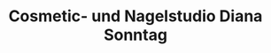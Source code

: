 ---
title: "Cosmetic- und Nagelstudio Diana Sonntag"
url: /darmstadt/cosmetic-und-nagelstudio-diana-sonntag/
shop: Kosmetik
---